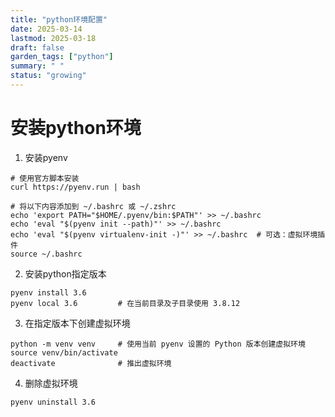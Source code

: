 ```yaml
---
title: "python环境配置"
date: 2025-03-14
lastmod: 2025-03-18
draft: false
garden_tags: ["python"]
summary: " "
status: "growing"
---
```


# 安装python环境
1. 安装pyenv
```shell
# 使用官方脚本安装
curl https://pyenv.run | bash

# 将以下内容添加到 ~/.bashrc 或 ~/.zshrc
echo 'export PATH="$HOME/.pyenv/bin:$PATH"' >> ~/.bashrc
echo 'eval "$(pyenv init --path)"' >> ~/.bashrc
echo 'eval "$(pyenv virtualenv-init -)"' >> ~/.bashrc  # 可选：虚拟环境插件
source ~/.bashrc
```
2. 安装python指定版本
```shell
pyenv install 3.6
pyenv local 3.6         # 在当前目录及子目录使用 3.8.12
```
3. 在指定版本下创建虚拟环境
```shell
python -m venv venv     # 使用当前 pyenv 设置的 Python 版本创建虚拟环境
source venv/bin/activate
deactivate              # 推出虚拟环境
```
4. 删除虚拟环境
```shell
pyenv uninstall 3.6
```
